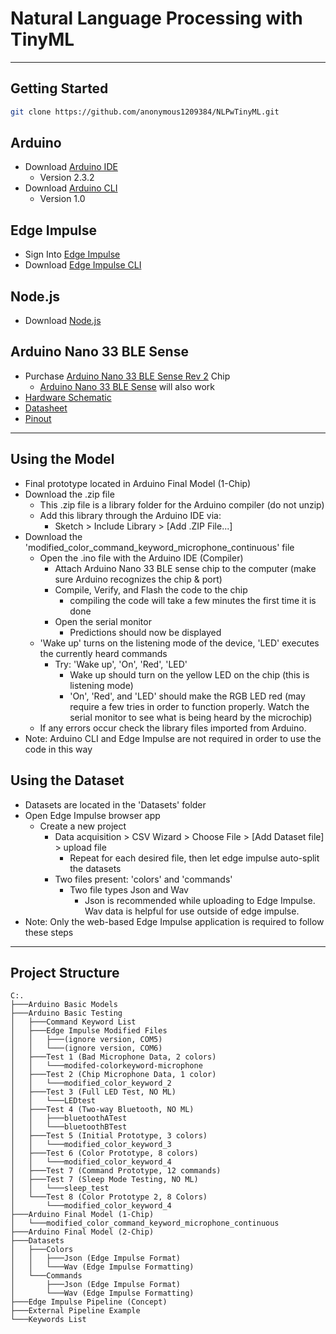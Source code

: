 # Natural Language Processing with TinyML
------------
## Getting Started
```bash
git clone https://github.com/anonymous1209384/NLPwTinyML.git
```
## Arduino
- Download [Arduino IDE](https://www.arduino.cc/en/software)
  - Version 2.3.2
- Download [Arduino CLI](https://arduino.github.io/arduino-cli/1.0/installation/)
  - Version 1.0
## Edge Impulse
- Sign Into [Edge Impulse](https://edgeimpulse.com/)
- Download [Edge Impulse CLI](https://docs.edgeimpulse.com/docs/tools/edge-impulse-cli/cli-installation)
## Node.js
- Download [Node.js](https://nodejs.org/en/)
## Arduino Nano 33 BLE Sense
- Purchase [Arduino Nano 33 BLE Sense Rev 2](https://store-usa.arduino.cc/products/nano-33-ble-sense-rev2) Chip
  - [Arduino Nano 33 BLE Sense](https://store-usa.arduino.cc/products/arduino-nano-33-ble-sense) will also work
- [Hardware Schematic](https://docs.arduino.cc/resources/schematics/ABX00069-schematics.pdf)
- [Datasheet](https://docs.arduino.cc/resources/datasheets/ABX00069-datasheet.pdf)
- [Pinout](https://docs.arduino.cc/resources/pinouts/ABX00069-full-pinout.pdf)
------------
## Using the Model
- Final prototype located in Arduino Final Model (1-Chip)
- Download the .zip file
  - This .zip file is a library folder for the Arduino compiler (do not unzip)
  - Add this library through the Arduino IDE via:
    - Sketch > Include Library > [Add .ZIP File...]
- Download the 'modified_color_command_keyword_microphone_continuous' file
  - Open the .ino file with the Arduino IDE (Compiler)
    - Attach Arduino Nano 33 BLE sense chip to the computer (make sure Arduino recognizes the chip & port)
    - Compile, Verify, and Flash the code to the chip
      - compiling the code will take a few minutes the first time it is done
    - Open the serial monitor
      - Predictions should now be displayed
  - 'Wake up' turns on the listening mode of the device, 'LED' executes the currently heard commands
    - Try: 'Wake up', 'On', 'Red', 'LED'
      - Wake up should turn on the yellow LED on the chip (this is listening mode)
      - 'On', 'Red', and 'LED' should make the RGB LED red (may require a few tries in order to function properly. Watch the serial monitor to see what is being heard by the microchip)
  - If any errors occur check the library files imported from Arduino.
- Note: Arduino CLI and Edge Impulse are not required in order to use the code in this way
## Using the Dataset
- Datasets are located in the 'Datasets' folder
- Open Edge Impulse browser app
  - Create a new project
    - Data acquisition > CSV Wizard > Choose File > [Add Dataset file] > upload file
      - Repeat for each desired file, then let edge impulse auto-split the datasets
    - Two files present: 'colors' and 'commands'
      - Two file types Json and Wav
        - Json is recommended while uploading to Edge Impulse. Wav data is helpful for use outside of edge impulse.
- Note: Only the web-based Edge Impulse application is required to follow these steps
----------
## Project Structure
```.
C:.
├───Arduino Basic Models
├───Arduino Basic Testing
│   ├───Command Keyword List
│   ├───Edge Impulse Modified Files
│   │   ├───(ignore version, COM5)
│   │   └───(ignore version, COM6)
│   ├───Test 1 (Bad Microphone Data, 2 colors)
│   │   └───modifed-colorkeyword-microphone
│   ├───Test 2 (Chip Microphone Data, 1 color)
│   │   └───modified_color_keyword_2
│   ├───Test 3 (Full LED Test, NO ML)
│   │   └───LEDtest
│   ├───Test 4 (Two-way Bluetooth, NO ML)
│   │   ├───bluetoothATest
│   │   └───bluetoothBTest
│   ├───Test 5 (Initial Prototype, 3 colors)
│   │   └───modified_color_keyword_3
│   ├───Test 6 (Color Prototype, 8 colors)
│   │   └───modified_color_keyword_4
│   ├───Test 7 (Command Prototype, 12 commands)
│   ├───Test 7 (Sleep Mode Testing, NO ML)
│   │   └───sleep_test
│   └───Test 8 (Color Prototype 2, 8 Colors)
│       └───modified_color_keyword_4
├───Arduino Final Model (1-Chip)
│   └───modified_color_command_keyword_microphone_continuous
├───Arduino Final Model (2-Chip)
├───Datasets
│   ├───Colors
│   │   ├───Json (Edge Impulse Format)
│   │   └───Wav (Edge Impulse Formatting)
│   └───Commands
│       ├───Json (Edge Impulse Format)
│       └───Wav (Edge Impulse Formatting)
├───Edge Impulse Pipeline (Concept)
├───External Pipeline Example
└───Keywords List
```
